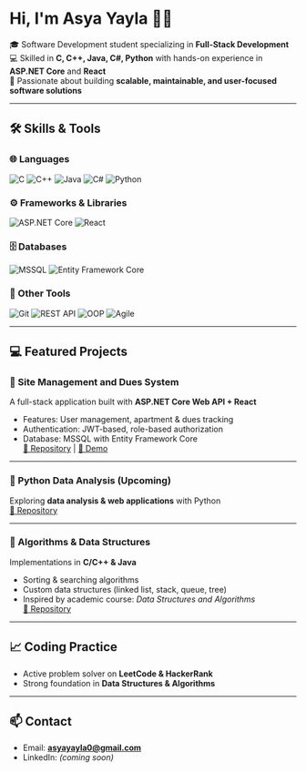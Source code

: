 # Hi, I'm Asya Yayla 👩‍💻

🎓 Software Development student specializing in **Full-Stack Development**  
💻 Skilled in **C, C++, Java, C#, Python** with hands-on experience in **ASP.NET Core** and **React**  
🚀 Passionate about building **scalable, maintainable, and user-focused software solutions**

---

## 🛠️ Skills & Tools

### 🌐 Languages  
![C](https://img.shields.io/badge/C-00599C?style=for-the-badge&logo=c&logoColor=white)
![C++](https://img.shields.io/badge/C++-00599C?style=for-the-badge&logo=cplusplus&logoColor=white)
![Java](https://img.shields.io/badge/Java-007396?style=for-the-badge&logo=java&logoColor=white)
![C#](https://img.shields.io/badge/C%23-239120?style=for-the-badge&logo=c-sharp&logoColor=white)
![Python](https://img.shields.io/badge/Python-3776AB?style=for-the-badge&logo=python&logoColor=white)

### ⚙️ Frameworks & Libraries  
![ASP.NET Core](https://img.shields.io/badge/ASP.NET%20Core-512BD4?style=for-the-badge&logo=dotnet&logoColor=white)
![React](https://img.shields.io/badge/React-61DAFB?style=for-the-badge&logo=react&logoColor=black)

### 🗄️ Databases  
![MSSQL](https://img.shields.io/badge/MSSQL-CC2927?style=for-the-badge&logo=microsoft-sql-server&logoColor=white)
![Entity Framework Core](https://img.shields.io/badge/Entity%20Framework%20Core-512BD4?style=for-the-badge&logo=dotnet&logoColor=white)

### 🔧 Other Tools  
![Git](https://img.shields.io/badge/Git-F05032?style=for-the-badge&logo=git&logoColor=white)
![REST API](https://img.shields.io/badge/REST-02569B?style=for-the-badge&logo=rest&logoColor=white)
![OOP](https://img.shields.io/badge/OOP-FF6F00?style=for-the-badge&logo=googletagmanager&logoColor=white)
![Agile](https://img.shields.io/badge/Agile-2496ED?style=for-the-badge&logo=trello&logoColor=white)

---

## 💻 Featured Projects

### 🔹 Site Management and Dues System
A full-stack application built with **ASP.NET Core Web API + React**  
- Features: User management, apartment & dues tracking  
- Authentication: JWT-based, role-based authorization  
- Database: MSSQL with Entity Framework Core  
[📂 Repository](#) | [🎥 Demo](#)

---

### 🔹 Python Data Analysis (Upcoming)
Exploring **data analysis & web applications** with Python  
[📂 Repository](#)

---

### 🔹 Algorithms & Data Structures
Implementations in **C/C++ & Java**  
- Sorting & searching algorithms  
- Custom data structures (linked list, stack, queue, tree)  
- Inspired by academic course: *Data Structures and Algorithms*  
[📂 Repository](#)

---

## 📈 Coding Practice
- Active problem solver on **LeetCode & HackerRank**  
- Strong foundation in **Data Structures & Algorithms**

---

## 📫 Contact
- Email: **asyayayla0@gmail.com**  
- LinkedIn: *(coming soon)*
